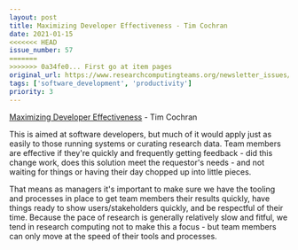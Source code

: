 ```yaml
---
layout: post
title: Maximizing Developer Effectiveness - Tim Cochran
date: 2021-01-15
<<<<<<< HEAD
issue_number: 57
=======
>>>>>>> 0a34fe0... First go at item pages
original_url: https://www.researchcomputingteams.org/newsletter_issues/0057
tags: ['software_development', 'productivity']
priority: 3
---
```


<!-- markdownlint-disable MD033 -->
<!-- markdownlint-disable MD041 -->
<!-- markdownlint-disable MD049 -->

[Maximizing Developer Effectiveness](https://martinfowler.com/articles/developer-effectiveness.html) - Tim Cochran

This is aimed at software developers, but much of it would apply just as easily to those running systems or curating research data. Team members are effective if they're quickly and frequently getting feedback - did this change work, does this solution meet the requestor's needs - and not waiting for things or having their day chopped up into little pieces.

That means as managers it's important to make sure we have the tooling and processes in place to get team members their results quickly, have things ready to show users/stakeholders quickly, and be respectful of their time. Because the pace of research is generally relatively slow and fitful, we tend in research computing not to make this a focus - but team members can only move at the speed of their tools and processes.

